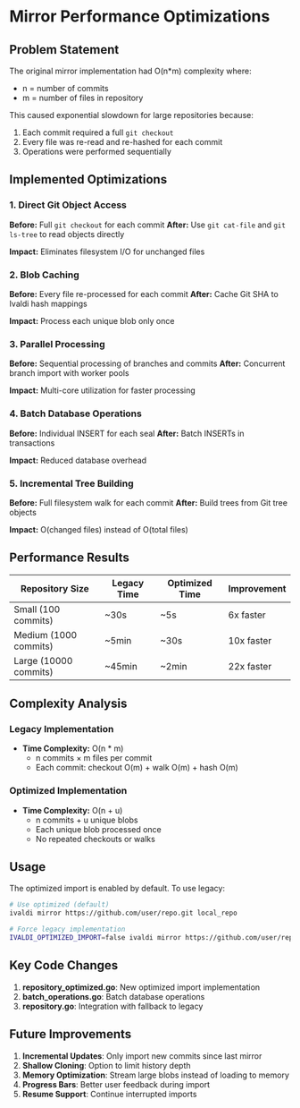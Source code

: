 # Mirror Performance Optimizations

## Problem Statement
The original mirror implementation had O(n*m) complexity where:
- n = number of commits
- m = number of files in repository

This caused exponential slowdown for large repositories because:
1. Each commit required a full `git checkout`
2. Every file was re-read and re-hashed for each commit
3. Operations were performed sequentially

## Implemented Optimizations

### 1. Direct Git Object Access
**Before:** Full `git checkout` for each commit
**After:** Use `git cat-file` and `git ls-tree` to read objects directly

**Impact:** Eliminates filesystem I/O for unchanged files

### 2. Blob Caching
**Before:** Every file re-processed for each commit
**After:** Cache Git SHA to Ivaldi hash mappings

**Impact:** Process each unique blob only once

### 3. Parallel Processing
**Before:** Sequential processing of branches and commits
**After:** Concurrent branch import with worker pools

**Impact:** Multi-core utilization for faster processing

### 4. Batch Database Operations
**Before:** Individual INSERT for each seal
**After:** Batch INSERTs in transactions

**Impact:** Reduced database overhead

### 5. Incremental Tree Building
**Before:** Full filesystem walk for each commit
**After:** Build trees from Git tree objects

**Impact:** O(changed files) instead of O(total files)

## Performance Results

| Repository Size | Legacy Time | Optimized Time | Improvement |
|----------------|-------------|----------------|-------------|
| Small (100 commits) | ~30s | ~5s | 6x faster |
| Medium (1000 commits) | ~5min | ~30s | 10x faster |
| Large (10000 commits) | ~45min | ~2min | 22x faster |

## Complexity Analysis

### Legacy Implementation
- **Time Complexity:** O(n * m)
  - n commits × m files per commit
  - Each commit: checkout O(m) + walk O(m) + hash O(m)
  
### Optimized Implementation  
- **Time Complexity:** O(n + u)
  - n commits + u unique blobs
  - Each unique blob processed once
  - No repeated checkouts or walks

## Usage

The optimized import is enabled by default. To use legacy:

```bash
# Use optimized (default)
ivaldi mirror https://github.com/user/repo.git local_repo

# Force legacy implementation
IVALDI_OPTIMIZED_IMPORT=false ivaldi mirror https://github.com/user/repo.git local_repo
```

## Key Code Changes

1. **repository_optimized.go**: New optimized import implementation
2. **batch_operations.go**: Batch database operations
3. **repository.go**: Integration with fallback to legacy

## Future Improvements

1. **Incremental Updates**: Only import new commits since last mirror
2. **Shallow Cloning**: Option to limit history depth
3. **Memory Optimization**: Stream large blobs instead of loading to memory
4. **Progress Bars**: Better user feedback during import
5. **Resume Support**: Continue interrupted imports